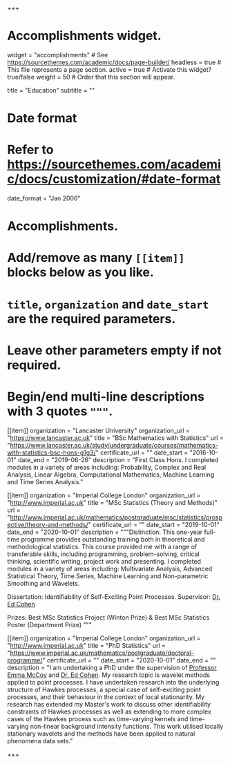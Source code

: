 +++
# Accomplishments widget.
widget = "accomplishments"  # See https://sourcethemes.com/academic/docs/page-builder/
headless = true  # This file represents a page section.
active = true  # Activate this widget? true/false
weight = 50  # Order that this section will appear.

title = "Education"
subtitle = ""

# Date format
#   Refer to https://sourcethemes.com/academic/docs/customization/#date-format
date_format = "Jan 2006"

# Accomplishments.
#   Add/remove as many `[[item]]` blocks below as you like.
#   `title`, `organization` and `date_start` are the required parameters.
#   Leave other parameters empty if not required.
#   Begin/end multi-line descriptions with 3 quotes `"""`.

[[item]]
  organization = "Lancaster University"
  organization_url = "https://www.lancaster.ac.uk"
  title = "BSc Mathematics with Statistics"
  url = "https://www.lancaster.ac.uk/study/undergraduate/courses/mathematics-with-statistics-bsc-hons-g1g3/"
  certificate_url = ""
  date_start = "2016-10-01"
  date_end = "2019-06-26"
  description = "First Class Hons. I completed modules in a variety of areas including: Probability, Complex and Real Analysis, Linear Algebra, Computational Mathematics, Machine Learning and Time Series Analysis."

[[item]]
  organization = "Imperial College London"
  organization_url = "http://www.imperial.ac.uk"
  title = "MSc Statistics (Theory and Methods)"
  url = "http://www.imperial.ac.uk/mathematics/postgraduate/msc/statistics/prospective/theory-and-methods/"
  certificate_url = ""
  date_start = "2019-10-01"
  date_end = "2020-10-01"
  description = """Distinction. This one-year full-time programme provides outstanding training both in theoretical and methodological statistics. This course provided me with a range of transferable skills, including programming, problem-solving, critical thinking, scientific writing, project work and presenting. I completed modules in a variety of areas including: Multivariate Analysis, Advanced Statistical Theory, Time Series, Machine Learning and Non-parametric Smoothing and Wavelets.

Dissertation: Identifiability of Self-Exciting Point Processes.
Supervisor: [Dr. Ed Cohen](https://www.imperial.ac.uk/people/e.cohen)

Prizes: Best MSc Statistics Project (Winton Prize) & Best MSc Statistics Poster (Department Prize) """

[[item]]
  organization = "Imperial College London"
  organization_url = "http://www.imperial.ac.uk"
  title = "PhD Statistics"
  url = "https://www.imperial.ac.uk/mathematics/postgraduate/doctoral-programme/"
  certificate_url = ""
  date_start = "2020-10-01"
  date_end = ""
  description = "I am undertaking a PhD under the supervision of [Professor Emma McCoy](https://www.imperial.ac.uk/people/e.mccoy) and [Dr. Ed Cohen](https://www.imperial.ac.uk/people/e.cohen). My research topic is wavelet methods applied to point processes. I have undertaken research into the underlying structure of Hawkes processes, a special case of self-exciting point processes, and their behaviour in the context of local stationarity. My research has extended my Master's work to discuss other identifiability constraints of Hawkes processes as well as extending to more complex cases of the Hawkes process such as time-varying kernels and time-varying non-linear background intensity functions. This work utilised locally stationary wavelets and the methods have been applied to natural phenomena data sets."

+++
